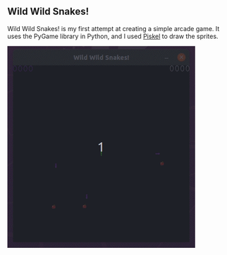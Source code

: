## Wild Wild Snakes!



Wild Wild Snakes! is my first attempt at creating a simple arcade game. It uses the PyGame library in Python, and I used [Piskel](https://www.piskelapp.com/) to draw the sprites.

<img align="center" src="https://github.com/waltdowning/wildwildsnakes/blob/main/snakes_gameplay.gif">
